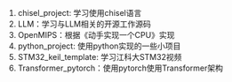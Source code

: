 1. chisel_project: 学习使用chisel语言
2. LLM：学习与LLM相关的开源工作源码
3. OpenMIPS：根据《动手实现一个CPU》实现
4. python_project: 使用python实现的一些小项目
5. STM32_keil_template: 学习江科大STM32视频
6. Transformer_pytorch：使用pytorch使用Transformer架构
